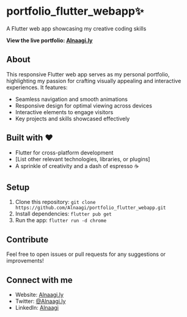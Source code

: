 # portfolio_flutter_webapp✨

A Flutter web app showcasing my creative coding skills

**View the live portfolio: [Alnaagi.ly](alnaagi.ly)**

## About

This responsive Flutter web app serves as my personal portfolio, highlighting my passion for crafting visually appealing and interactive experiences. It features:

- Seamless navigation and smooth animations
- Responsive design for optimal viewing across devices
- Interactive elements to engage visitors
- Key projects and skills showcased effectively

## Built with ❤️

- Flutter for cross-platform development
- [List other relevant technologies, libraries, or plugins]
- A sprinkle of creativity and a dash of espresso ☕️

## Setup

1. Clone this repository: `git clone https://github.com/Alnaagi/portfolio_flutter_webapp.git`
2. Install dependencies: `flutter pub get`
3. Run the app: `flutter run -d chrome`

## Contribute

Feel free to open issues or pull requests for any suggestions or improvements!

## Connect with me

- Website: [Alnaagi.ly](alnaagi.ly)
- Twitter: [@Alnaagi.ly](x.com/alnaagi.ly)
- LinkedIn: [Alnaagi](https://www.linkedin.com/in/alnaagi/)
